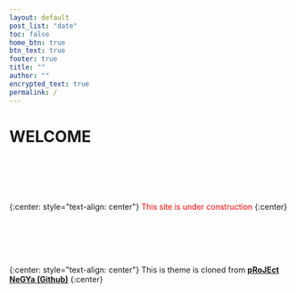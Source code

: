 ```yaml
---
layout: default
post_list: "date"
toc: false
home_btn: true
btn_text: true
footer: true
title: ""
author: ""
encrypted_text: true
permalink: /
---
```


# WELCOME

<br/><br/><br/><br/>

{:center: style="text-align: center"}
<span style="color:red">This site is under construction</span>
{:center}

<br/><br/><br/><br/>

{:center: style="text-align: center"}
This is theme is cloned from  [**pRoJEct NeGYa (Github)**](https://github.com/akiritsu/pRoJEct-NeGYa)
{:center}